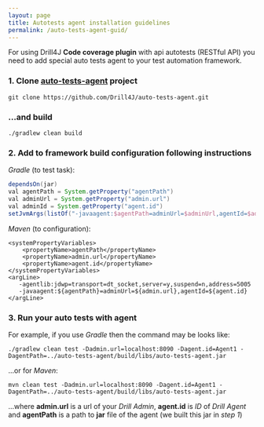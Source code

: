 ```yaml
---
layout: page
title: Autotests agent installation guidelines
permalink: /auto-tests-agent-guid/
---
```


For using Drill4J **Code coverage plugin** with api autotests (RESTful API) you need to add 
special auto tests agent to your test automation framework.

### 1. Clone [auto-tests-agent](https://github.com/Drill4J/auto-tests-agent) project
```console
git clone https://github.com/Drill4J/auto-tests-agent.git
```
### ...and build

```console
./gradlew clean build
```

### 2. Add to framework build configuration following instructions

_Gradle_ (to test task):
```gradle
dependsOn(jar)
val agentPath = System.getProperty("agentPath")
val adminUrl = System.getProperty("admin.url")
val adminId = System.getProperty("agent.id")
setJvmArgs(listOf("-javaagent:$agentPath=adminUrl=$adminUrl,agentId=$adminId"))
```
_Maven_ (to configuration):
```pom
<systemPropertyVariables>
    <propertyName>agentPath</propertyName>
    <propertyName>admin.url</propertyName>
    <propertyName>agent.id</propertyName>
</systemPropertyVariables>
<argLine>
   -agentlib:jdwp=transport=dt_socket,server=y,suspend=n,address=5005
   -javaagent:${agentPath}=adminUrl=${admin.url},agentId=${agent.id}
</argLine>
```

### 3. Run your auto tests with agent

For example, if you use _Gradle_ then the command may be looks like:

```console
./gradlew clean test -Dadmin.url=localhost:8090 -Dagent.id=Agent1 -DagentPath=../auto-tests-agent/build/libs/auto-tests-agent.jar
```
...or for _Maven_:

```console
mvn clean test -Dadmin.url=localhost:8090 -Dagent.id=Agent1 -DagentPath=../auto-tests-agent/build/libs/auto-tests-agent.jar
```
...where **admin.url** is a url of your _Drill Admin_, **agent.id** is _ID_ of _Drill Agent_ and **agentPath** is a path to
 **jar** file of the agent (we built this jar in _step 1_)
 

